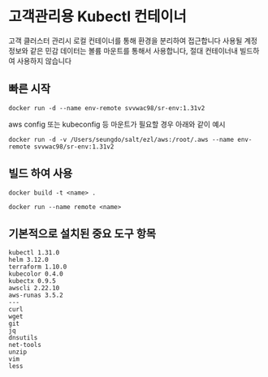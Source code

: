 # 고객관리용 Kubectl 컨테이너
고객 클러스터 관리시 로컬 컨테이너를 통해 환경을 분리하여 접근합니다
사용될 계정 정보와 같은 민감 데이터는 볼륨 마운트를 통해서 사용합니다, 절대 컨테이너내 빌드하여 사용하지 않습니다

## 빠른 시작

```
docker run -d --name env-remote svvwac98/sr-env:1.31v2
```

aws config 또는 kubeconfig 등 마운트가 필요할 경우 아래와 같이 예시
```
docker run -d -v /Users/seungdo/salt/ezl/aws:/root/.aws --name env-remote svvwac98/sr-env:1.31v2
```

## 빌드 하여 사용

```
docker build -t <name> .
```

```
docker run --name remote <name>
```

## 기본적으로 설치된 중요 도구 항목
    kubectl 1.31.0
    helm 3.12.0
    terraform 1.10.0
    kubecolor 0.4.0
    kubectx 0.9.5
    awscli 2.22.10
    aws-runas 3.5.2
    ---
    curl
    wget
    git
    jq
    dnsutils
    net-tools
    unzip
    vim
    less